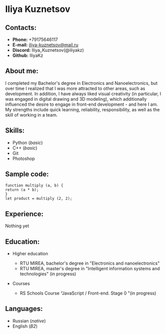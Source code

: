 # Iliya Kuznetsov

## Contacts:

* **Phone:** +79175646117
* **E-mail:** iliya-kuznetsov@mail.ru
* **Discord:** Iliya_Kuznetsov(@iliyakz)
* **Github:** IliyaKz

## About me:
I completed my Bachelor's degree in Electronics and Nanoelectronics, but over time I realized that I was more attracted to other areas, such as development. In addition, I have always liked visual creativity (in particular, I was engaged in digital drawing and 3D modeling), which additionally influenced the desire to engage in front-end development - and here I am.
My strengths include quick learning, reliability, responsibility, as well as the skill of working in a team.

## Skills:

* Python (*basic*)
* C++ (*basic*)
* Git
* Photoshop

## Sample code:

```
function multiply (a, b) {
return (a * b);
}
let product = multiply (2, 2);
```

## Experience:
Nothing yet

## Education:

* Higher education
    * RTU MIREA, bachelor's degree in "Electronics and nanoelectronics"
    * RTU MIREA, master's degree in "Intelligent information systems and technologies" (in progress)

* Courses
    * RS Schools Course “JavaScript / Front-end. Stage 0 "(in progress)

## Languages:
* Russian (*native*)
* English (*B2*)